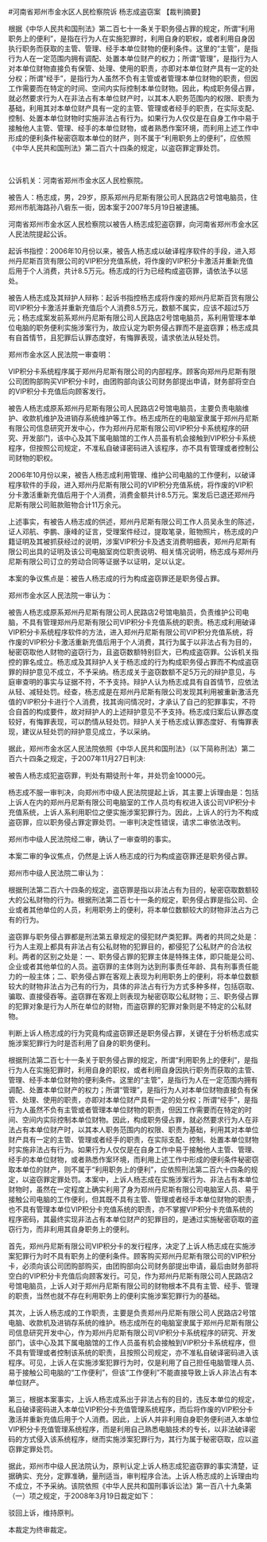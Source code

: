 #河南省郑州市金水区人民检察院诉 杨志成盗窃案 
【裁判摘要】

根据《中华人民共和国刑法》第二百七十一条关于职务侵占罪的规定，所谓“利用职务上的便利”，是指在行为人在实施犯罪时，利用自身的职权，或者利用自身因执行职务而获取的主管、管理、经手本单位财物的便利条件。这里的“主管”，是指行为人在一定范围内拥有调配、处置本单位财产的权力；所谓“管理”，是指行为人对本单位财物直接负有保管、处理、使用的职责，亦即对本单位财产具有一定的处分权；所谓“经手”，是指行为人虽然不负有主管或者管理本单位财物的职责，但因工作需要而在特定的时间、空间内实际控制本单位财物。因此，构成职务侵占罪，就必然要求行为人在非法占有本单位财产时，以其本人职务范围内的权限、职责为基础，利用其对本单位财产具有一定的主管、管理或者经手的职责，在实际支配、控制、处置本单位财物时实施非法占有行为。如果行为人仅仅是在自身工作中易于接触他人主管、管理、经手的本单位财物，或者熟悉作案环境，而利用上述工作中形成的便利条件秘密窃取本单位的财产，则不属于“利用职务上的便利”，应依照《中华人民共和国刑法》第二百六十四条的规定，以盗窃罪定罪处罚。

 

公诉机关：河南省郑州市金水区人民检察院。

被告人：杨志成，男，29岁，原系郑州丹尼斯有限公司人民路店2号馆电脑员，住郑州市航海路孙八砦东一街，因本案于2007年5月19日被逮捕。

河南省郑州市金水区人民检察院以被告人杨志成犯盗窃罪，向河南省郑州市金水区人民法院提起公诉。

起诉书指控：2006年10月份以来，被告人杨志成以破译程序软件的手段，进入郑州丹尼斯百货有限公司的VIP积分充值系统，将作废的VIP积分卡激活并重新充值后用于个人消费，共计8.5万元。杨志成的行为已经构成盗窃罪，请依法予以惩处。

被告人杨志成及其辩护人辩称：起诉书指控杨志成将作废的郑州丹尼斯百货有限公司VIP积分卡激活并重新充值后个人消费8.5万元，数额不属实，应该不超过5万元；杨志成案发前系郑州丹尼斯有限公司人民路店2号馆电脑员，系利用管理本单位电脑的职务便利实施涉案行为，故应认定为职务侵占罪而不是盗窃罪；杨志成具有自首情节，且犯罪后认罪态度好，有悔罪表现，请求依法从轻处罚。

郑州市金水区人民法院一审查明：

VIP积分卡系统程序属于郑州丹尼斯有限公司的内部程序。顾客向郑州丹尼斯有限公司团购部购买VIP积分卡时，由团购部向该公司财务部提出申请，财务部将空白的VIP积分卡充值后向顾客发行。

被告人杨志成原系郑州丹尼斯有限公司人民路店2号馆电脑员，主要负责电脑维护、收款机维护及进销存系统维护等工作。杨志成所在的电脑室隶属于郑州丹尼斯有限公司信息研究开发中心，作为郑州丹尼斯有限公司VIP积分卡系统程序的研究、开发部门，该中心及其下属电脑馆的工作人员虽有机会接触到VIP积分卡系统程序，但按照公司规定，不准私自破译密码进入该程序，亦不具有管理或者控制公司财物的职权。

2006年10月份以来，被告人杨志成利用管理、维护公司电脑的工作便利，以破译程序软件的手段，进入郑州丹尼斯有限公司的VIP积分充值系统，将作废的VIP积分卡激活重新充值后用于个人消费，消费金额共计8.5万元。案发后已退还郑州丹尼斯有限公司赃款赃物合计11万余元。

上述事实，有被告人杨志成的供述，郑州丹尼斯有限公司工作人员吴永生的陈述，证人邓航、李鹏、康峰的证言，受理案件经过，提取笔录，赃物照片，杨志成的户籍证明及其被抓获经过的说明，涉案VIP积分卡及透支消费明细表，郑州丹尼斯有限公司出具的证明及该公司电脑室岗位职责说明、相关情况说明，杨志成与郑州丹尼斯有限公司订立的劳动合同等证据予以证明，足以认定。

本案的争议焦点是：被告人杨志成的行为构成盗窃罪还是职务侵占罪。

郑州市金水区人民法院一审认为：

被告人杨志成原系郑州丹尼斯有限公司人民路店2号馆电脑员，负责维护公司电脑，不具有管理郑州丹尼斯有限公司VIP积分卡充值系统的职责。杨志成利用破译VIP积分卡系统程序软件的方法，进入郑州丹尼斯有限公司VIP积分充值系统，将作废的VIP积分卡激活重新充值后用于个人消费，其行为属于以非法占有为目的，秘密窃取他人财物的盗窃行为，且盗窃数额特别巨大，已构成盗窃罪。公诉机关指控的罪名成立。杨志成及其辩护人关于杨志成的行为构成职务侵占罪而不构成盗窃罪的辩护意见不成立，不予采纳。杨志成关于盗窃数额不足5万元的辩护意见，与庭审查明的事实与证据不符，不予支持。辩护人认为杨志成具有自首情节，应依法从轻、减轻处罚。经查，杨志成是在郑州丹尼斯有限公司发现其利用被重新激活充值的VIP积分卡进行个人消费，找其询问情况时，才承认了自己的犯罪事实，不符合自首的构成要件，故对辩护人的上述辩护意见不予支持。杨志成归案后认罪态度较好，有悔罪表现，可以酌情从轻处罚。辩护人关于杨志成认罪态度好、有悔罪表现，建议从轻处罚的辩护意见成立，予以采纳。

据此，郑州市金水区人民法院依照《中华人民共和国刑法》（以下简称刑法）第二百六十四条之规定，于2007年11月27日判决:

被告人杨志成犯盗窃罪，判处有期徒刑十年，并处罚金10000元。

杨志成不服一审判决，向郑州市中级人民法院提起上诉，其主要上诉理由是：包括上诉人在内的郑州丹尼斯有限公司电脑室的工作人员均有权进入该公司VIP积分卡充值系统，上诉人系利用职位之便实施涉案犯罪行为。因此，上诉人的行为不构成盗窃罪，应以职务侵占罪定罪处罚。一审判决定性错误，请求二审依法改判。

郑州市中级人民法院经二审，确认了一审查明的事实。

本案二审的争议焦点，仍然是上诉人杨志成的行为构成盗窃罪还是职务侵占罪。

郑州市中级人民法院二审认为：

根据刑法第二百六十四条的规定，盗窃罪是指以非法占有为目的，秘密窃取数额较大的公私财物的行为。根据刑法第二百七十一条的规定，职务侵占罪是指公司、企业或者其他单位的人员，利用职务上的便利，将本单位数额较大的财物非法占为己有的行为。

盗窃罪与职务侵占罪都是刑法第五章规定的侵犯财产类犯罪。两者的共同之处是：行为人主观上都具有非法占有公私财物的犯罪目的，都侵犯了公私财产的合法权利。两者的区别之处是：一、职务侵占罪的犯罪主体是特殊主体，即只能是公司、企业或者其他单位的人员。盗窃罪的主体则为达到刑事责任年龄、具有刑事责任能力的一般主体；二、职务侵占罪在客观上表现为利用职务上的便利，将本单位数额较大的财物非法占为己有的行为，具体的非法占有行为方式多种多样，包括窃取、骗取、直接侵吞等。盗窃罪在客观上则表现为秘密窃取公私财物；三、职务侵占罪的犯罪对象是行为人所在单位的财物，而盗窃罪的犯罪对象则是不特定的公私财物。

判断上诉人杨志成的行为究竟构成盗窃罪还是职务侵占罪，关键在于分析杨志成实施涉案犯罪行为时是否利用了自身的职务便利。

根据刑法第二百七十一条关于职务侵占罪的规定，所谓“利用职务上的便利”，是指行为人在实施犯罪时，利用自身的职权，或者利用自身因执行职务而获取的主管、管理、经手本单位财物的便利条件。这里的“主管”，是指行为人在一定范围内拥有调配、处置本单位财产的权力；所谓“管理”，是指行为人对本单位财物直接负有保管、处理、使用的职责，亦即对本单位财产具有一定的处分权；所谓“经手”，是指行为人虽然不负有主管或者管理本单位财物的职责，但因工作需要而在特定的时间、空间内实际控制本单位财物。因此，构成职务侵占罪，就必然要求行为人在非法占有本单位财产时，以其本人职务范围内的权限、职责为基础，利用其对本单位财产具有一定的主管、管理或者经手的职责，在实际支配、控制、处置本单位财物时实施非法占有行为。如果行为人仅仅是在自身工作中易于接触他人主管、管理、经手的本单位财物，或者熟悉作案环境，而利用上述工作中形成的便利条件秘密窃取本单位的财产，则不属于“利用职务上的便利”，应依照刑法第二百六十四条的规定，以盗窃罪定罪处罚。本案中，上诉人杨志成在实施涉案行为、非法占有本单位财物时，虽然在一定程度上确实利用了身为郑州丹尼斯有限公司电脑室人员、易于接触公司电脑的工作便利，但其既不具有主管、管理或者经手本单位财物的职责，也不具有管理本单位VIP积分卡充值系统的职责，亦不掌握VIP积分卡充值系统的程序密码，其最终实现非法占有本单位财产的犯罪目的，是通过实施秘密窃取的盗窃行为，而非利用其自身职务上的便利。

首先，郑州丹尼斯有限公司VIP积分卡的发行程序，决定了上诉人杨志成在实施涉案犯罪行为时不具有职务上的便利条件。顾客购买郑州丹尼斯有限公司的VIP积分卡，必须向该公司团购部购买，由团购部向公司财务部提出申请，最后由财务部将空白的VIP积分卡充值后向顾客发行。可见，作为郑州丹尼斯有限公司人民路店2号馆电脑员，上诉人对于郑州丹尼斯有限公司的财物根本不具有主管、经手、管理的职责，当然也就不存在利用职务上的便利实施涉案犯罪行为的基础。

其次，上诉人杨志成的工作职责，主要是负责郑州丹尼斯有限公司人民路店2号馆电脑、收款机及进销存系统的维护。杨志成所在的电脑室隶属于郑州丹尼斯有限公司信息研究开发中心，作为郑州丹尼斯有限公司VIP积分卡系统程序的研究、开发部门，该中心及其下属电脑馆的工作人员虽有机会接触到VIP积分卡系统程序，但不具有管理或者控制该系统的职责，且按照公司规定，亦不准私自破译密码进入该程序。可见，上诉人在实施涉案犯罪行为时，仅是利用了自己担任电脑管理人员、易于接触公司电脑的“工作便利”，但该“工作便利”不能直接导致上诉人非法占有本单位财产。

第三，根据本案事实，上诉人杨志成系出于非法占有的目的，违反本单位的规定，私自破译密码进入本单位VIP积分卡充值管理系统程序，而后将作废的VIP积分卡激活并重新充值后用于个人消费。因此，上诉人并非利用自身职务便利进入本单位VIP积分卡充值管理系统程序，而是利用自己熟悉电脑技术的专长，以非法破译密码的方式侵入该系统程序，继而实施涉案犯罪行为，其行为属于秘密窃取，应以盗窃罪定罪处罚。

据此，郑州市中级人民法院认为，原判认定上诉人杨志成犯盗窃罪的事实清楚，证据确实、充分，定罪准确，量刑适当，审判程序合法。上诉人杨志成的上诉理由均不成立，不予采纳。该院依照《中华人民共和国刑事诉讼法》第一百八十九条第（一）项之规定，于2008年3月19日裁定如下：

驳回上诉，维持原判。

本裁定为终审裁定。


